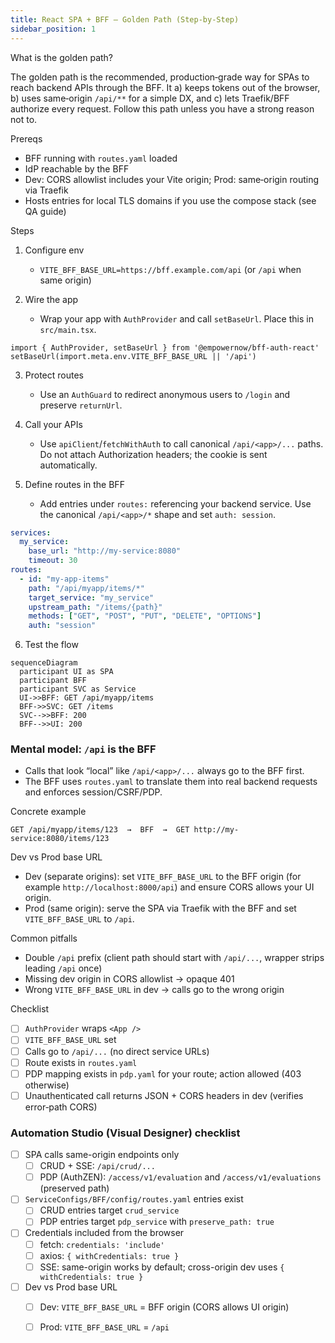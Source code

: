 ```yaml
---
title: React SPA + BFF — Golden Path (Step‑by‑Step)
sidebar_position: 1
---
```


What is the golden path?

The golden path is the recommended, production‑grade way for SPAs to reach backend APIs through the BFF. It
 a) keeps tokens out of the browser, b) uses same‑origin `/api/**` for a simple DX, and c) lets Traefik/BFF authorize
 every request. Follow this path unless you have a strong reason not to.

Prereqs

- BFF running with `routes.yaml` loaded
- IdP reachable by the BFF
- Dev: CORS allowlist includes your Vite origin; Prod: same‑origin routing via Traefik
- Hosts entries for local TLS domains if you use the compose stack (see QA guide)

Steps

1) Configure env
   - `VITE_BFF_BASE_URL=https://bff.example.com/api` (or `/api` when same origin)

2) Wire the app
   - Wrap your app with `AuthProvider` and call `setBaseUrl`. Place this in `src/main.tsx`.

```tsx
import { AuthProvider, setBaseUrl } from '@empowernow/bff-auth-react'
setBaseUrl(import.meta.env.VITE_BFF_BASE_URL || '/api')
```

3) Protect routes
   - Use an `AuthGuard` to redirect anonymous users to `/login` and preserve `returnUrl`.

4) Call your APIs
   - Use `apiClient`/`fetchWithAuth` to call canonical `/api/<app>/...` paths. Do not attach Authorization headers; the cookie is sent automatically.

5) Define routes in the BFF
   - Add entries under `routes:` referencing your backend service. Use the canonical `/api/<app>/*` shape and set `auth: session`.

```yaml
services:
  my_service:
    base_url: "http://my-service:8080"
    timeout: 30
routes:
  - id: "my-app-items"
    path: "/api/myapp/items/*"
    target_service: "my_service"
    upstream_path: "/items/{path}"
    methods: ["GET", "POST", "PUT", "DELETE", "OPTIONS"]
    auth: "session"
```

6) Test the flow

```mermaid
sequenceDiagram
  participant UI as SPA
  participant BFF
  participant SVC as Service
  UI->>BFF: GET /api/myapp/items
  BFF->>SVC: GET /items
  SVC-->>BFF: 200
  BFF-->>UI: 200
```

### Mental model: `/api` is the BFF

- Calls that look “local” like `/api/<app>/...` always go to the BFF first.
- The BFF uses `routes.yaml` to translate them into real backend requests and enforces session/CSRF/PDP.

Concrete example

```text
GET /api/myapp/items/123  →  BFF  →  GET http://my-service:8080/items/123
```

Dev vs Prod base URL

- Dev (separate origins): set `VITE_BFF_BASE_URL` to the BFF origin (for example `http://localhost:8000/api`) and ensure CORS allows your UI origin.
- Prod (same origin): serve the SPA via Traefik with the BFF and set `VITE_BFF_BASE_URL` to `/api`.

Common pitfalls

- Double `/api` prefix (client path should start with `/api/...`, wrapper strips leading `/api` once)
- Missing dev origin in CORS allowlist → opaque 401
- Wrong `VITE_BFF_BASE_URL` in dev → calls go to the wrong origin

Checklist

- [ ] `AuthProvider` wraps `<App />`
- [ ] `VITE_BFF_BASE_URL` set
- [ ] Calls go to `/api/...` (no direct service URLs)
- [ ] Route exists in `routes.yaml`
- [ ] PDP mapping exists in `pdp.yaml` for your route; action allowed (403 otherwise)
- [ ] Unauthenticated call returns JSON + CORS headers in dev (verifies error‑path CORS)

### Automation Studio (Visual Designer) checklist

- [ ] SPA calls same-origin endpoints only
  - [ ] CRUD + SSE: `/api/crud/...`
  - [ ] PDP (AuthZEN): `/access/v1/evaluation` and `/access/v1/evaluations` (preserved path)
- [ ] `ServiceConfigs/BFF/config/routes.yaml` entries exist
  - [ ] CRUD entries target `crud_service`
  - [ ] PDP entries target `pdp_service` with `preserve_path: true`
- [ ] Credentials included from the browser
  - [ ] fetch: `credentials: 'include'`
  - [ ] axios: `{ withCredentials: true }`
  - [ ] SSE: same-origin works by default; cross-origin dev uses `{ withCredentials: true }`
- [ ] Dev vs Prod base URL
  - [ ] Dev: `VITE_BFF_BASE_URL` = BFF origin (CORS allows UI origin)
  - [ ] Prod: `VITE_BFF_BASE_URL` = `/api`


